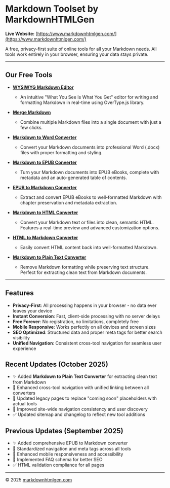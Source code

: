 # Markdown Toolset by MarkdownHTMLGen

**Live Website:** [https://www.markdownhtmlgen.com/](https://www.markdownhtmlgen.com/)

A free, privacy-first suite of online tools for all your Markdown needs. All tools work entirely in your browser, ensuring your data stays private.

---

## Our Free Tools

*   **[WYSIWYG Markdown Editor](https://www.markdownhtmlgen.com/markdown-editor/)**
    *   An intuitive "What You See Is What You Get" editor for writing and formatting Markdown in real-time using OverType.js library.

*   **[Merge Markdown](https://www.markdownhtmlgen.com/merge-markdown/)**
    *   Combine multiple Markdown files into a single document with just a few clicks.

*   **[Markdown to Word Converter](https://www.markdownhtmlgen.com/markdown-to-word-converter/)**
    *   Convert your Markdown documents into professional Word (.docx) files with proper formatting and styling.

*   **[Markdown to EPUB Converter](https://www.markdownhtmlgen.com/markdown-to-epub-converter/)**
    *   Turn your Markdown documents into EPUB eBooks, complete with metadata and an auto-generated table of contents.

*   **[EPUB to Markdown Converter](https://www.markdownhtmlgen.com/epub-to-markdown-converter/)**
    *   Extract and convert EPUB eBooks to well-formatted Markdown with chapter preservation and metadata extraction.

*   **[Markdown to HTML Converter](https://www.markdownhtmlgen.com/)**
    *   Convert your Markdown text or files into clean, semantic HTML. Features a real-time preview and advanced customization options.

*   **[HTML to Markdown Converter](https://www.markdownhtmlgen.com/html-to-markdown-converter/)**
    *   Easily convert HTML content back into well-formatted Markdown.

*   **[Markdown to Plain Text Converter](https://www.markdownhtmlgen.com/markdown-to-plain-text-converter/)**
    *   Remove Markdown formatting while preserving text structure. Perfect for extracting clean text from Markdown documents.

---

## Features

- **Privacy-First**: All processing happens in your browser - no data ever leaves your device
- **Instant Conversion**: Fast, client-side processing with no server delays
- **Free Forever**: No registration, no limitations, completely free
- **Mobile Responsive**: Works perfectly on all devices and screen sizes
- **SEO Optimized**: Structured data and proper meta tags for better search visibility
- **Unified Navigation**: Consistent cross-tool navigation for seamless user experience

## Recent Updates (October 2025)

- ✨ Added **Markdown to Plain Text Converter** for extracting clean text from Markdown
- 🔧 Enhanced cross-tool navigation with unified linking between all converters
- 📱 Updated legacy pages to replace "coming soon" placeholders with actual tools
- 🎯 Improved site-wide navigation consistency and user discovery
- ✅ Updated sitemap and changelog to reflect new tool additions

## Previous Updates (September 2025)

- ✨ Added comprehensive EPUB to Markdown converter
- 🔧 Standardized navigation and meta tags across all tools
- 📱 Enhanced mobile responsiveness and accessibility
- 🎯 Implemented FAQ schema for better SEO
- ✅ HTML validation compliance for all pages

---

© 2025 [markdownhtmlgen.com](https://www.markdownhtmlgen.com/)
